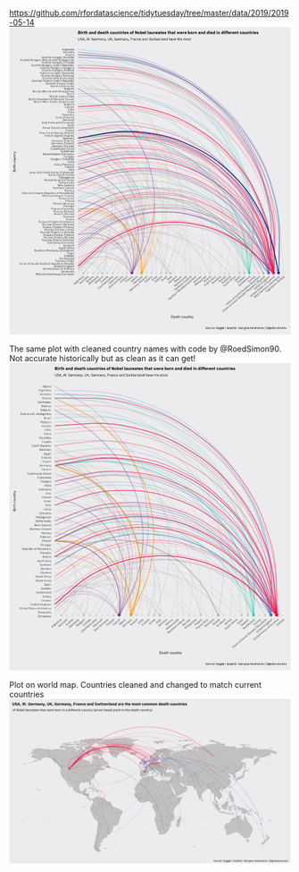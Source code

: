 https://github.com/rfordatascience/tidytuesday/tree/master/data/2019/2019-05-14  
![](nobel.png)

The same plot with cleaned country names with code by @RoedSimon90. Not accurate historically but as clean as it can get!
![](nobelClean.png)

Plot on world map. Countries cleaned and changed to match current countries
![](nobelMap.png)
